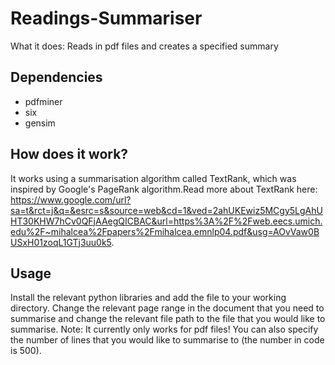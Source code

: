 # Readings-Summariser

What it does: Reads in pdf files and creates a specified summary

## Dependencies
- pdfminer
- six
- gensim

## How does it work? 
It works using a summarisation algorithm called TextRank, which was inspired by Google's PageRank algorithm.Read more about 
TextRank here: https://www.google.com/url?sa=t&rct=j&q=&esrc=s&source=web&cd=1&ved=2ahUKEwiz5MCgy5LgAhUHT30KHW7hCv0QFjAAegQICBAC&url=https%3A%2F%2Fweb.eecs.umich.edu%2F~mihalcea%2Fpapers%2Fmihalcea.emnlp04.pdf&usg=AOvVaw0BUSxH01zoqL1GTj3uu0k5.

## Usage
Install the relevant python libraries and add the file to your working directory. Change the relevant page range in the document that you
need to summarise and change the relevant file path to the file that you would like to summarise. Note: It currently only works for pdf files!
You can also specify the number of lines that you would like to summarise to (the number in code is 500).
